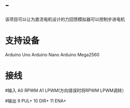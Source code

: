 # -
该项目可以让为直流电机设计的力回馈模拟器可以控制步进电机

# 支持设备
Arduino Uno
Arduino Nano
Arduino Mega2560

# 接线
#输入
A0 RPWM
A1 LPWM(方向错误时将RPWM LPWM调转）

#输出
9  PUL+
10 DIR+
11 ENA+
